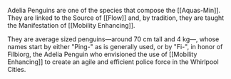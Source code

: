 Adelia Penguins are one of the species that compose the [[Aquas-Min]]. They are linked to the Source of [[Flow]] and, by tradition, they are taught the Manifestation of [[Mobility Enhancing]].

They are average sized penguins—around 70 cm tall and 4 kg—, whose names start by either "Ping-" as is generally used, or by "Fi-", in honor of Filbiorg, the Adelia Penguin who envisioned the use of [[Mobility Enhancing]] to create an agile and efficient police force in the Whirlpool Cities.